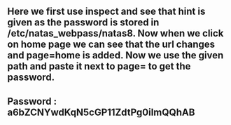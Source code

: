 Here we first use inspect and see that hint is given as the password is stored in /etc/natas_webpass/natas8.
Now when we click on home page we can see that the url changes and page=home is added.
Now we use the given path and paste it next to page= to get the password.
-----------------------------------
Password : a6bZCNYwdKqN5cGP11ZdtPg0iImQQhAB
-----------------------------------
